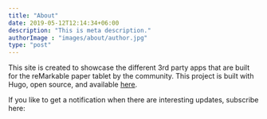 ```yaml
---
title: "About"
date: 2019-05-12T12:14:34+06:00
description: "This is meta description."
authorImage : "images/about/author.jpg"
type: "post"
---
```


This site is created to showcase the different 3rd party apps that are built for the reMarkable paper tablet by the community. This project is built with Hugo, open source, and available [here](https://github.com/yuyangchee98/remaps).

If you like to get a notification when there are interesting updates, subscribe here: 